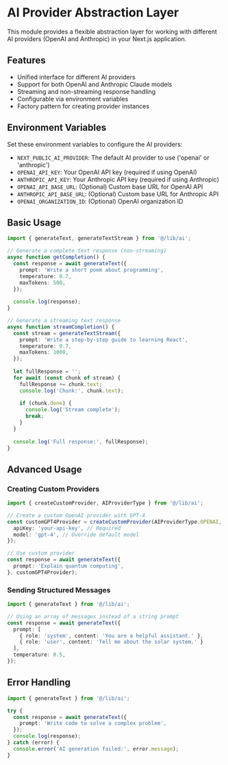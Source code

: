 # AI Provider Abstraction Layer

This module provides a flexible abstraction layer for working with different AI providers (OpenAI and Anthropic) in your Next.js application.

## Features

- Unified interface for different AI providers
- Support for both OpenAI and Anthropic Claude models
- Streaming and non-streaming response handling
- Configurable via environment variables
- Factory pattern for creating provider instances

## Environment Variables

Set these environment variables to configure the AI providers:

- `NEXT_PUBLIC_AI_PROVIDER`: The default AI provider to use ('openai' or 'anthropic')
- `OPENAI_API_KEY`: Your OpenAI API key (required if using OpenAI)
- `ANTHROPIC_API_KEY`: Your Anthropic API key (required if using Anthropic)
- `OPENAI_API_BASE_URL`: (Optional) Custom base URL for OpenAI API
- `ANTHROPIC_API_BASE_URL`: (Optional) Custom base URL for Anthropic API
- `OPENAI_ORGANIZATION_ID`: (Optional) OpenAI organization ID

## Basic Usage

```typescript
import { generateText, generateTextStream } from '@/lib/ai';

// Generate a complete text response (non-streaming)
async function getCompletion() {
  const response = await generateText({
    prompt: 'Write a short poem about programming',
    temperature: 0.7,
    maxTokens: 500,
  });
  
  console.log(response);
}

// Generate a streaming text response
async function streamCompletion() {
  const stream = generateTextStream({
    prompt: 'Write a step-by-step guide to learning React',
    temperature: 0.7,
    maxTokens: 1000,
  });
  
  let fullResponse = '';
  for await (const chunk of stream) {
    fullResponse += chunk.text;
    console.log('Chunk:', chunk.text);
    
    if (chunk.done) {
      console.log('Stream complete');
      break;
    }
  }
  
  console.log('Full response:', fullResponse);
}
```

## Advanced Usage

### Creating Custom Providers

```typescript
import { createCustomProvider, AIProviderType } from '@/lib/ai';

// Create a custom OpenAI provider with GPT-4
const customGPT4Provider = createCustomProvider(AIProviderType.OPENAI, {
  apiKey: 'your-api-key', // Required
  model: 'gpt-4', // Override default model
});

// Use custom provider
const response = await generateText({
  prompt: 'Explain quantum computing',
}, customGPT4Provider);
```

### Sending Structured Messages

```typescript
import { generateText } from '@/lib/ai';

// Using an array of messages instead of a string prompt
const response = await generateText({
  prompt: [
    { role: 'system', content: 'You are a helpful assistant.' },
    { role: 'user', content: 'Tell me about the solar system.' }
  ],
  temperature: 0.5,
});
```

## Error Handling

```typescript
import { generateText } from '@/lib/ai';

try {
  const response = await generateText({
    prompt: 'Write code to solve a complex problem',
  });
  console.log(response);
} catch (error) {
  console.error('AI generation failed:', error.message);
}
``` 